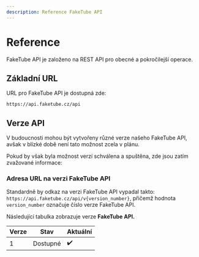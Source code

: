```yaml
---
description: Reference FakeTube API
---
```


# Reference

FakeTube API je založeno na REST API pro obecné a pokročilejší operace.

## Základní URL

URL pro FakeTube API je dostupná zde:

```
https://api.faketube.cz/api
```

## Verze API

V budoucnosti mohou být vytvořeny různé verze našeho FakeTube API, avšak v blízké době není tato možnost zcela v plánu.

Pokud by však byla možnost verzí schválena a spuštěna, zde jsou zatím zvažované informace:

### Adresa URL na verzi FakeTube API

Standardně by odkaz na verzi FakeTube API vypadal takto: `https://api.faketube.cz/api/v{version_number}`, přičemž hodnota `version_number` označuje číslo verze FakeTube API.

Následující tabulka zobrazuje verze **FakeTube API.**

| Verze | Stav     | Aktuální |
| ----- | -------- | -------- |
| 1     | Dostupné | ✔️       |

